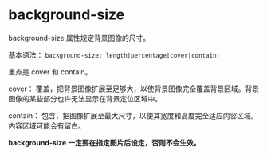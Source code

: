 # background-size

background-size 属性规定背景图像的尺寸。

基本语法： `background-size: length|percentage|cover|contain;`

重点是 cover 和 contain。

cover： 覆盖，把背景图像扩展至足够大，以使背景图像完全覆盖背景区域。背景图像的某些部分也许无法显示在背景定位区域中。

contain： 包含，把图像扩展至最大尺寸，以使其宽度和高度完全适应内容区域。内容区域可能会有留白。

**background-size 一定要在指定图片后设定，否则不会生效。**



